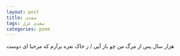 ```yaml
---
layout: post
title: سعدی
tags: سعدی غزل
categories: poem
---
```


هزار سال پس از مرگ من چو باز آیی / ز خاک نعره برآرم که مرحبا ای دوست
